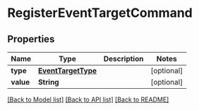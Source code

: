 # RegisterEventTargetCommand

## Properties
Name | Type | Description | Notes
------------ | ------------- | ------------- | -------------
**type** | [**EventTargetType**](EventTargetType.md) |  | [optional] 
**value** | **String** |  | [optional] 

[[Back to Model list]](../README.md#documentation-for-models) [[Back to API list]](../README.md#documentation-for-api-endpoints) [[Back to README]](../README.md)


